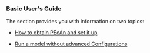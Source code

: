 ### Basic User's Guide

The section provides you with information on two topics: 

* [How to obtain PEcAn and set it up](obtaining_your_VM.md#working_with_the_pecan_vm)

* [Run a model without advanced Configurations](obtaining_your_VM.md#using_pecan)
